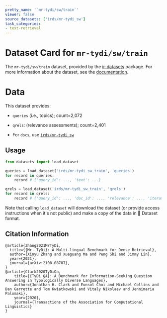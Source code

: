 ```yaml
---
pretty_name: '`mr-tydi/sw/train`'
viewer: false
source_datasets: ['irds/mr-tydi_sw']
task_categories:
- text-retrieval
---
```


# Dataset Card for `mr-tydi/sw/train`

The `mr-tydi/sw/train` dataset, provided by the [ir-datasets](https://ir-datasets.com/) package.
For more information about the dataset, see the [documentation](https://ir-datasets.com/mr-tydi#mr-tydi/sw/train).

# Data

This dataset provides:
 - `queries` (i.e., topics); count=2,072
 - `qrels`: (relevance assessments); count=2,401

 - For `docs`, use [`irds/mr-tydi_sw`](https://huggingface.co/datasets/irds/mr-tydi_sw)

## Usage

```python
from datasets import load_dataset

queries = load_dataset('irds/mr-tydi_sw_train', 'queries')
for record in queries:
    record # {'query_id': ..., 'text': ...}

qrels = load_dataset('irds/mr-tydi_sw_train', 'qrels')
for record in qrels:
    record # {'query_id': ..., 'doc_id': ..., 'relevance': ..., 'iteration': ...}

```

Note that calling `load_dataset` will download the dataset (or provide access instructions when it's not public) and make a copy of the
data in 🤗 Dataset format.

## Citation Information

```
@article{Zhang2021MrTyDi,
  title={{Mr. TyDi}: A Multi-lingual Benchmark for Dense Retrieval}, 
  author={Xinyu Zhang and Xueguang Ma and Peng Shi and Jimmy Lin},
  year={2021},
  journal={arXiv:2108.08787},
}
@article{Clark2020TyDiQa,
    title={{TyDi QA}: A Benchmark for Information-Seeking Question Answering in Typologically Diverse Languages},
    author={Jonathan H. Clark and Eunsol Choi and Michael Collins and Dan Garrette and Tom Kwiatkowski and Vitaly Nikolaev and Jennimaria Palomaki},
    year={2020},
    journal={Transactions of the Association for Computational Linguistics}
}
```
